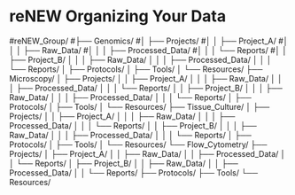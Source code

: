 # reNEW Organizing Your Data
#reNEW_Group/
#├── Genomics/
#│   ├── Projects/
#│   │   ├── Project_A/
#│   │   │   ├── Raw_Data/
#│   │   │   ├── Processed_Data/
#│   │   │   └── Reports/
#│   │   ├── Project_B/
│   │   │   ├── Raw_Data/
│   │   │   ├── Processed_Data/
│   │   │   └── Reports/
│   ├── Protocols/
│   ├── Tools/
│   └── Resources/
├── Microscopy/
│   ├── Projects/
│   │   ├── Project_A/
│   │   │   ├── Raw_Data/
│   │   │   ├── Processed_Data/
│   │   │   └── Reports/
│   │   ├── Project_B/
│   │   │   ├── Raw_Data/
│   │   │   ├── Processed_Data/
│   │   │   └── Reports/
│   ├── Protocols/
│   ├── Tools/
│   └── Resources/
├── Tissue_Culture/
│   ├── Projects/
│   │   ├── Project_A/
│   │   │   ├── Raw_Data/
│   │   │   ├── Processed_Data/
│   │   │   └── Reports/
│   │   ├── Project_B/
│   │   │   ├── Raw_Data/
│   │   │   ├── Processed_Data/
│   │   │   └── Reports/
│   ├── Protocols/
│   ├── Tools/
│   └── Resources/
└── Flow_Cytometry/
    ├── Projects/
    │   ├── Project_A/
    │   │   ├── Raw_Data/
    │   │   ├── Processed_Data/
    │   │   └── Reports/
    │   ├── Project_B/
    │   │   ├── Raw_Data/
    │   │   ├── Processed_Data/
    │   │   └── Reports/
    ├── Protocols/
    ├── Tools/
    └── Resources/
